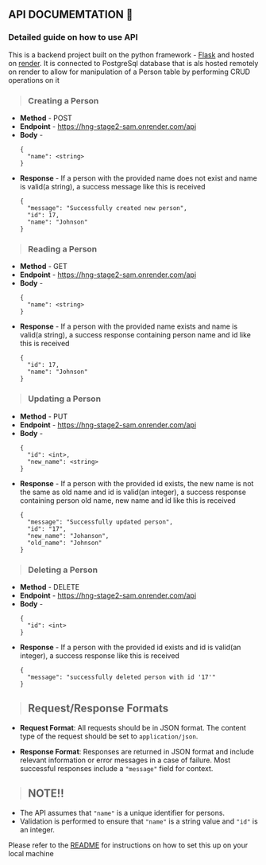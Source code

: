 ## API DOCUMEMTATION 📝

### Detailed guide on how to use API

This is a backend project built on the python framework - [Flask](https://palletsprojects.com/p/flask/) and hosted on [render](https://render.com). It is connected to PostgreSql database that is als hosted remotely on render to allow for manipulation of a Person table by performing CRUD operations on it


> ### Creating a Person
  - **Method** -  POST
  - **Endpoint** -  https://hng-stage2-sam.onrender.com/api
  - **Body** -
    ```
    {
      "name": <string>
    }
    ```
  - **Response** -  If a person with the provided name does not exist and name is valid(a string), a success message like this is received
    ```
    {
      "message": "Successfully created new person",
      "id": 17,
      "name": "Johnson"
    }
    ```


> ### Reading a Person
  - **Method** -  GET
  - **Endpoint** -  https://hng-stage2-sam.onrender.com/api
  - **Body** -
    ```
    {
      "name": <string>
    }
    ```
  - **Response** -  If a person with the provided name exists and name is valid(a string), a success response containing person name and id like this is received
    ```
    {
      "id": 17,
      "name": "Johnson"
    }
    ```


> ### Updating a Person
  - **Method** -  PUT
  - **Endpoint** -  https://hng-stage2-sam.onrender.com/api
  - **Body** -
    ```
    {
      "id": <int>,
      "new_name": <string>
    }
    ```
  - **Response** -  If a person with the provided id exists, the new name is not the same as old name and id is valid(an integer), a success response containing person old name, new name and id like this is received
    ```
    {
      "message": "Successfully updated person",
      "id": "17",
      "new_name": "Johanson",
      "old_name": "Johnson"
    }
    ```


> ### Deleting a Person
  - **Method** -  DELETE
  - **Endpoint** -  https://hng-stage2-sam.onrender.com/api
  - **Body** -
    ```
    {
      "id": <int>
    }
    ```
  - **Response** -  If a person with the provided id exists and id is valid(an integer), a success response like this is received
    ```
    {
      "message": "successfully deleted person with id '17'"
    }
    ```


> ## Request/Response Formats

- **Request Format**: All requests should be in JSON format. The content type of the request should be set to `application/json`.

- **Response Format**: Responses are returned in JSON format and include relevant information or error messages in a case of failure. Most successful responses include a `"message"` field for context.


> ## NOTE‼️

- The API assumes that `"name"` is a unique identifier for persons.
- Validation is performed to ensure that `"name"` is a string value and `"id"` is an integer.


Please refer to the [README](https://github.com/OlascoWorks/stage-2/blob/main/README.md) for instructions on how to set this up on your local machine 
